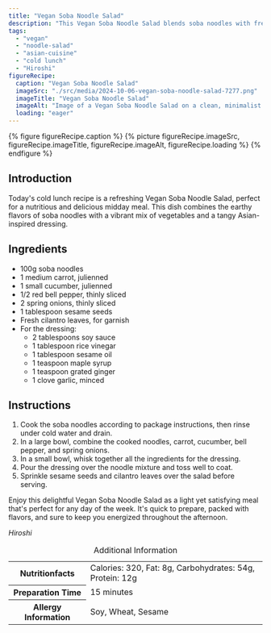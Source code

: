 ```yaml
---
title: "Vegan Soba Noodle Salad"
description: "This Vegan Soba Noodle Salad blends soba noodles with fresh vegetables and a tangy dressing, perfect for a refreshing cold lunch."
tags:
  - "vegan"
  - "noodle-salad"
  - "asian-cuisine"
  - "cold lunch"
  - "Hiroshi"
figureRecipe: 
  caption: "Vegan Soba Noodle Salad"
  imageSrc: "./src/media/2024-10-06-vegan-soba-noodle-salad-7277.png"
  imageTitle: "Vegan Soba Noodle Salad"
  imageAlt: "Image of a Vegan Soba Noodle Salad on a clean, minimalist table, featuring colorful vegetables and sesame seed garnish in a serene setting."
  loading: "eager"
---
```


{% figure figureRecipe.caption %}
{% picture figureRecipe.imageSrc, figureRecipe.imageTitle, figureRecipe.imageAlt, figureRecipe.loading %}
{% endfigure %}

## Introduction

Today's cold lunch recipe is a refreshing Vegan Soba Noodle Salad, perfect for a nutritious and delicious midday meal. This dish combines the earthy flavors of soba noodles with a vibrant mix of vegetables and a tangy Asian-inspired dressing.

## Ingredients

- 100g soba noodles
- 1 medium carrot, julienned
- 1 small cucumber, julienned
- 1/2 red bell pepper, thinly sliced
- 2 spring onions, thinly sliced
- 1 tablespoon sesame seeds
- Fresh cilantro leaves, for garnish
- For the dressing:
  - 2 tablespoons soy sauce
  - 1 tablespoon rice vinegar
  - 1 tablespoon sesame oil
  - 1 teaspoon maple syrup
  - 1 teaspoon grated ginger
  - 1 clove garlic, minced

## Instructions

1. Cook the soba noodles according to package instructions, then rinse under cold water and drain.
2. In a large bowl, combine the cooked noodles, carrot, cucumber, bell pepper, and spring onions.
3. In a small bowl, whisk together all the ingredients for the dressing.
4. Pour the dressing over the noodle mixture and toss well to coat.
5. Sprinkle sesame seeds and cilantro leaves over the salad before serving.

Enjoy this delightful Vegan Soba Noodle Salad as a light yet satisfying meal that's perfect for any day of the week. It's quick to prepare, packed with flavors, and sure to keep you energized throughout the afternoon.

*Hiroshi*

<table><caption class='sr-only'>Additional Information</caption><tr><th>Nutritionfacts</th><td>Calories: 320, Fat: 8g, Carbohydrates: 54g, Protein: 12g&nbsp;</td></tr><tr><th>Preparation Time</th><td>15 minutes&nbsp;</td></tr><tr><th>Allergy Information</th><td>Soy, Wheat, Sesame&nbsp;</td></tr></table>

